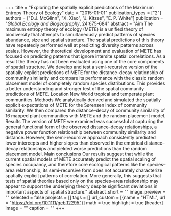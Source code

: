 +++
title = "Exploring the spatially explicit predictions of the Maximum Entropy Theory of Ecology"
date = "2015-01-01"
publication_types = ["2"]
authors = ["D.J. McGlinn", "X. Xiao", "J. Kitzes", "E. P. White"]
publication = "_Global Ecology and Biogeography_, 24:675-684"
abstract = "Aim The maximum entropy theory of ecology (METE) is a unified theory of biodiversity that attempts to simultaneously predict patterns of species abundance, size and spatial structure. The spatial predictions of this theory have repeatedly performed well at predicting diversity patterns across scales. However, the theoretical development and evaluation of METE has focused on predicting patterns that ignore intersite spatial correlations. As a result the theory has not been evaluated using one of the core components of spatial structure. We develop and test a semi-recursive version of the spatially explicit predictions of METE for the distance–decay relationship of community similarity and compare its performance with the classic random placement model of completely random species distributions. This provides a better understanding and stronger test of the spatial community predictions of METE. Location New World tropical and temperate plant communities. Methods We analytically derived and simulated the spatially explicit expectations of METE for the Sørensen index of community similarity. We then compared the distance–decay of community similarity of 16 mapped plant communities with METE and the random placement model. Results The version of METE we examined was successful at capturing the general functional form of the observed distance–decay relationships, a negative power function relationship between community similarity and distance. However, the semi-recursive approach consistently predicted lower intercepts and higher slopes than observed in the empirical distance–decay relationships and yielded worse predictions than the random placement model. Main conclusions Our results suggest that while the current spatial models of METE accurately predict the spatial scaling of species occupancy, and therefore core ecological patterns like the species–area relationship, its semi-recursive form does not accurately characterize spatially explicit patterns of correlation. More generally, this suggests that tests of spatial theories based only on the species–area relationship may appear to support the underlying theory despite significant deviations in important aspects of spatial structure."
abstract_short = ""
image_preview = ""
selected = false
projects = []
tags = []
url_custom = [{name = "HTML", url = "https://doi.org/10.1111/geb.12295"}]
math = true
highlight = true
[header]
image = ""
caption = ""
+++
